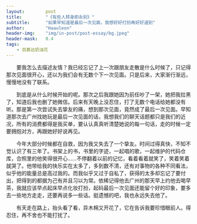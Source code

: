 ```yaml
---
layout:        post
title:         "《有些人转身即永别》"
subtitle:      "如果早知道是最后一次见面，我想好好打扮再好好道别"
author:        "Haauleon"
header-img:    "img/in-post/post-essay/bg.jpeg"
header-mask:   0.4
tags:
    - 百慕达奶油花
---
```


&emsp;&emsp;要我怎么去描述友情？我已经忘记了上一次跟朋友走散是什么时候了，只记得那次见面很开心，还以为我们会有无数个下一次见面。只是后来，大家渐行渐远，慢慢地没有了联系。      

&emsp;&emsp;到底是从什么时候开始的呢。那次之后我跟她因为前任吵了一架，她把我拉黑了，知道后我也删了她微信。后来有天晚上没忍住，打了无数个电话给她都没有听。那是第一次尝试失去挚友的痛，想到那次见面，竟然成了最后一次见面。早知道那次去广州找她玩是最后一次见面的话，我想我们的聊天话题都只是我们的近况，所有的消费都得是我买单，要认认真真听清楚她说的每一句话，走的时候一定要拥抱对方，再跟她好好说再见。     

&emsp;&emsp;今年大部分时候都在自救，因为我又失去了一个挚友。时间过得真快，不知不觉认识了有三年了。书架上的书，书里的字迹，一起唱的歌，一起维护的代码仓库，合照里的他笑得很开心......不停翻着以前的记忆，看着看着就笑了，笑着笑着就哭了。他带给我的快乐实在太多了，多到数不清，还有对事物的各种不同看法，似乎他的能量总是高过我的。而我似乎又过于自私了，获得的太多却忘记了要付出，把得到的都据为己有并且习以为常。依稀记得他去广州的那天早上约他去喝早茶，我就应该早点起床早点化妆打扮，起码最后一次见面还能留个好的印象，要多去一些地方走走，还要再说多一些话。挺遗憾的吧，我也永远失去他了。       

&emsp;&emsp;有天走在路上，抬头看了看，异木棉又开花了，它在告诉我要珍惜眼前人。得忍住，再不舍也不能打扰了。